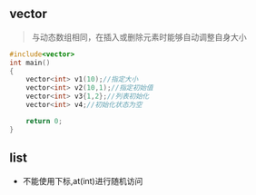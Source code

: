 ## vector
> 与动态数组相同，在插入或删除元素时能够自动调整自身大小
```cpp  
#include<vector>
int main()
{
    vector<int> v1(10);//指定大小 
    vector<int> v2(10,1);//指定初始值
    vector<int> v3{1,2};//列表初始化
    vector<int> v4;//初始化状态为空

    return 0;
}
```
## list
- 不能使用下标,at(int)进行随机访问